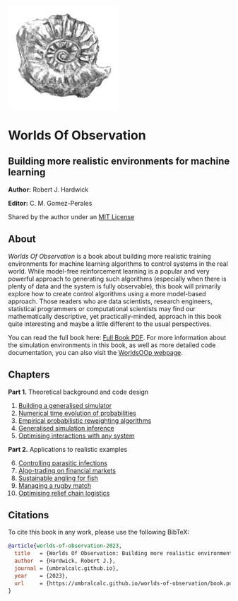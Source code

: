 <img src="images/ammonite.png" alt="ammonite" width="250"/>

# Worlds Of Observation

## Building more realistic environments for machine learning

**Author:** Robert J. Hardwick

**Editor:** C. M. Gomez-Perales

Shared by the author under an [MIT License](LICENSE)

## About

_Worlds Of Observation_ is a book about building more realistic training environments for machine learning algorithms to control systems in the real world. While model-free reinforcement learning is a popular and very powerful approach to generating such algorithms (especially when there is plenty of data and the system is fully observable), this book will primarily explore how to create control algorithms using a more model-based approach. Those readers who are data scientists, research engineers, statistical programmers or computational scientists may find our mathematically descriptive, yet practically-minded, approach in this book quite interesting and maybe a little different to the usual perspectives.

You can read the full book here: [Full Book PDF](book.pdf). For more information about the simulation environments in this book, as well as more detailed code documentation, you can also visit the [WorldsOOp webpage](https://worldsoop.github.io/).

## Chapters

**Part 1.** Theoretical background and code design

1. [Building a generalised simulator](building_a_generalised_simulator/chapter.pdf)
2. [Numerical time evolution of probabilities](numerical_time_evolution_of_probabilities/chapter.pdf)
3. [Empirical probabilistic reweighting algorithms](empirical_probabilistic_reweighting_algorithms/chapter.pdf)
4. [Generalised simulation inference](generalised_simulation_inference/chapter.pdf)
5. [Optimising interactions with any system](optimising_interactions_with_any_system/chapter.pdf)

**Part 2.** Applications to realistic examples

6. [Controlling parasitic infections](controlling_parasitic_infections/chapter.pdf)
7. [Algo-trading on financial markets](algo_trading_on_financial_markets/chapter.pdf)
8. [Sustainable angling for fish](sustainable_angling_for_fish/chapter.pdf)
9. [Managing a rugby match](managing_a_rugby_match/chapter.pdf)
10. [Optimising relief chain logistics](optimising_relief_chain_logistics/chapter.pdf)

## Citations

To cite this book in any work, please use the following BibTeX:

```bibtex
@article{worlds-of-observation-2023,
  title   = {Worlds Of Observation: Building more realistic environments for machine learning},
  author  = {Hardwick, Robert J.},
  journal = {umbralcalc.github.io},
  year    = {2023},
  url     = {https://umbralcalc.github.io/worlds-of-observation/book.pdf},
}
```
